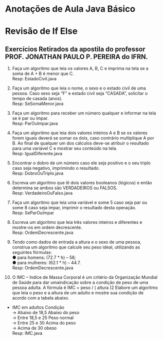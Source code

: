 Anotações de Aula Java Básico  
================================

# Revisão de If Else  
  
## Exercícios Retirados da apostila do professor PROF. JONATHAN PAULO P. PEREIRA do IFRN.

1) Faça um algoritmo que leia os valores A, B, C e imprima na tela se a soma de A + B é menor que C.  
Resp: EstadoCivil.java  
  
2) Faça um algoritmo que leia o nome, o sexo e o estado civil de uma pessoa. Caso sexo seja “F” e
estado civil seja “CASADA”, solicitar o tempo de casada (anos).  
Resp: SeSomaMenor.java  
  
3) Faça um algoritmo para receber um número qualquer e informar na tela se é par ou ímpar.  
Resp: ParOuImpar.java  
  
4) Faça um algoritmo que leia dois valores inteiros A e B se os valores forem iguais deverá se
somar os dois, caso contrário multiplique A por B. Ao final de qualquer um dos cálculos deve-se
atribuir o resultado para uma variável C e mostrar seu conteúdo na tela.  
Resp: IgualDiferente.java  
  
5) Encontrar o dobro de um número caso ele seja positivo e o seu triplo caso seja negativo,
imprimindo o resultado.  
Resp: DobroOuTriplo.java  
  
6) Escreva um algoritmo que lê dois valores booleanos (lógicos) e então determina se ambos são
VERDADEIROS ou FALSOS.  
Resp: VerdadeiroOuFalso.java  
  
7) Faça um algoritmo que leia uma variável e some 5 caso seja par ou some 8 caso seja ímpar,
imprimir o resultado desta operação.  
Resp: SeParOuImpar  
  
8) Escreva um algoritmo que leia três valores inteiros e diferentes e mostre-os em ordem
decrescente.  
Resp: OrdemDecrescente.java  
  
9) Tendo como dados de entrada a altura e o sexo de uma pessoa, construa um algoritmo que
calcule seu peso ideal, utilizando as seguintes fórmulas:  
● para homens: (72.7 * h) – 58;  
● para mulheres: (62.1 * h) – 44.7.  
Resp: OrdemDecrescente.java  
  
10) O IMC – Indice de Massa Corporal é um critério da Organização Mundial de Saúde para dar
umaindicação sobre a condição de peso de uma pessoa adulta. A fórmula é IMC = peso / ( altura )2
Elabore um algoritmo que leia o peso e a altura de um adulto e mostre sua condição de acordo
com a tabela abaixo.
* IMC em adultos Condição  
    -> Abaixo de 18,5 Abaixo do peso  
    -> Entre 18,5 e 25 Peso normal  
    -> Entre 25 e 30 Acima do peso  
    -> Acima de 30 obeso  
Resp: IMC.java
